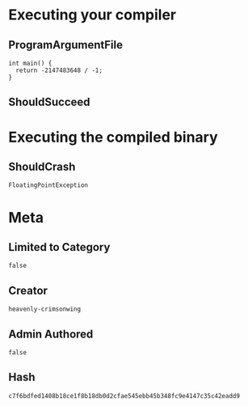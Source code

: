 # Executing your compiler

## ProgramArgumentFile

```
int main() {
  return -2147483648 / -1;
}
```

## ShouldSucceed

# Executing the compiled binary

## ShouldCrash

```
FloatingPointException
```

# Meta

## Limited to Category

```
false
```

## Creator

```
heavenly-crimsonwing
```

## Admin Authored

```
false
```

## Hash

```
c7f6bdfed1408b18ce1f8b18db0d2cfae545ebb45b348fc9e4147c35c42eadd9
```

